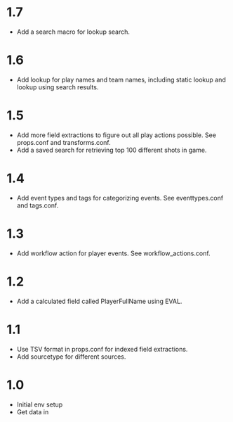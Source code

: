 # 1.7
* Add a search macro for lookup search.
# 1.6
* Add lookup for play names and team names, including static lookup and lookup using search results.
# 1.5
* Add more field extractions to figure out all play actions possible. See props.conf and transforms.conf.
* Add a saved search for retrieving top 100 different shots in game.
# 1.4
* Add event types and tags for categorizing events. See eventtypes.conf and tags.conf.
# 1.3
* Add workflow action for player events. See workflow_actions.conf.
# 1.2
* Add a calculated field called PlayerFullName using EVAL.
# 1.1
* Use TSV format in props.conf for indexed field extractions.
* Add sourcetype for different sources.
# 1.0
* Initial env setup
* Get data in
